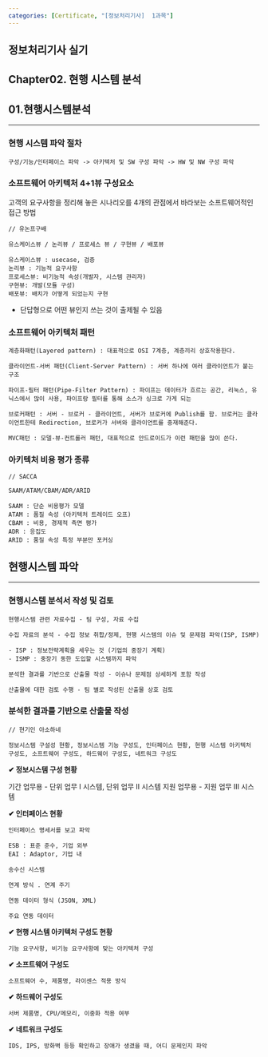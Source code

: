 ```yaml
---
categories: [Certificate, "[정보처리기사]  1과목"]
---
```


## 정보처리기사 실기

## Chapter02. 현행 시스템 분석

## 01.현행시스템분석

<hr>

### 현행 시스템 파악 절차

```
구성/기능/인터페이스 파악 -> 아키텍처 및 SW 구성 파악 -> HW 및 NW 구성 파악
```

### 소프트웨어 아키텍처 4+1뷰 구성요소

고객의 요구사항을 정리해 놓은 시나리오를 4개의 관점에서 바라보는 소프트웨어적인 접근 방법

```
// 유논프구배

유스케이스뷰 / 논리뷰 / 프로세스 뷰 / 구현뷰 / 배포뷰

유스케이스뷰 : usecase, 검증
논리뷰 : 기능적 요구사항
프로세스뷰: 비기능적 속성(개발자, 시스템 관리자)
구현뷰: 개발(모듈 구성)
배포뷰: 배치가 어떻게 되었는지 구현
```

- 단답형으로 어떤 뷰인지 쓰는 것이 출제될 수 있음

### 소프트웨어 아키텍처 패턴

```
계층화패턴(Layered pattern) : 대표적으로 OSI 7계층, 계층끼리 상호작용한다.

클라이언트-서버 패턴(Client-Server Pattern) : 서버 하나에 여러 클라이언트가 붙는 구조

파이프-필터 패턴(Pipe-Filter Pattern) : 파이프는 데이터가 흐르는 공간, 리눅스, 유닉스에서 많이 사용, 파이프랑 필터를 통해 소스가 싱크로 가게 되는

브로커패턴 : 서버 - 브로커 - 클라이언트, 서버가 브로커에 Publish를 함. 브로커는 클라이언트한테 Redirection, 브로커가 서버와 클라이언트를 중재해준다.

MVC패턴 : 모델-뷰-컨트롤러 패턴, 대표적으로 안드로이드가 이런 패턴을 많이 쓴다.
```

### 아키텍처 비용 평가 종류

```
// SACCA

SAAM/ATAM/CBAM/ADR/ARID

SAAM : 단순 비용평가 모델
ATAM : 품질 속성 (아키텍처 트레이드 오프)
CBAM : 비용, 경제적 측면 평가
ADR : 응집도
ARID : 품질 속성 특정 부분만 포커싱
```

## 현행시스템 파악

<hr>

### 현행시스템 분석서 작성 및 검토

```
현행시스템 관련 자료수집 - 팀 구성, 자료 수집

수집 자료의 분석 - 수집 정보 취합/정제, 현행 시스템의 이슈 및 문제점 파악(ISP, ISMP)

- ISP : 정보전략계획을 세우는 것 (기업의 중장기 계획)
- ISMP : 중장기 동한 도입할 시스템까지 파악

분석한 결과를 기반으로 산출물 작성 - 이슈나 문제점 상세하게 포함 작성

산출물에 대한 검토 수행 - 팀 별로 작성된 산출물 상호 검토
```

### 분석한 결과를 기반으로 산출물 작성

```
// 현기인 아소하네

정보시스템 구설성 현황, 정보시스템 기능 구성도, 인터페이스 현황, 현행 시스템 아키텍처 구성도, 소프트웨어 구성도, 하드웨어 구성도, 네트워크 구성도
```

**✔ 정보시스템 구성 현황**

기간 업무용 - 단위 업무 Ⅰ 시스템, 단위 업무 Ⅱ 시스템
지원 업무용 - 지원 업무 Ⅲ 시스템

**✔ 인터페이스 현황**

```
인터페이스 명세서를 보고 파악

ESB : 표준 준수, 기업 외부
EAI : Adaptor, 기업 내

송수신 시스템

연계 방식 . 연계 주기

연동 데이터 형식 (JSON, XML)

주요 연동 데이터
```

**✔ 현행 시스템 아키텍처 구성도 현황**

```
기능 요구사항, 비기능 요구사항에 맞는 아키텍처 구성
```

**✔ 소프트웨어 구성도**

```
소프트웨어 수, 제품명, 라이센스 적용 방식
```

**✔ 하드웨어 구성도**

```
서버 제품명, CPU/메모리, 이중화 적용 여부
```

**✔ 네트워크 구성도**

```
IDS, IPS, 방화벽 등등 확인하고 장애가 생겼을 때, 어디 문제인지 파악
```
